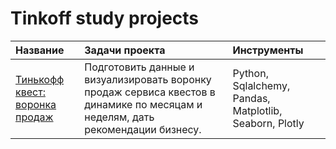 # Tinkoff study projects
| Название | Задачи проекта | Инструменты |
| :-------------------- |:---------------------------|:---------------------------|
| [Тинькофф квест: воронка продаж](https://github.com/AleksandrK86/TF_projects/tree/main/quest_funnel) | Подготовить данные и визуализировать воронку продаж сервиса квестов в динамике по месяцам и неделям, дать рекомендации бизнесу. | Python, Sqlalchemy, Pandas, Matplotlib, Seaborn, Plotly  |
